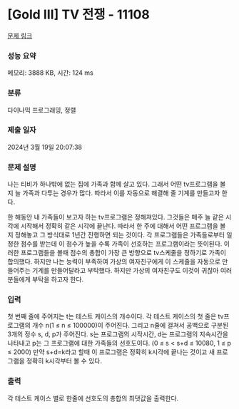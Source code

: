 # [Gold III] TV 전쟁 - 11108 

[문제 링크](https://www.acmicpc.net/problem/11108) 

### 성능 요약

메모리: 3888 KB, 시간: 124 ms

### 분류

다이나믹 프로그래밍, 정렬

### 제출 일자

2024년 3월 19일 20:07:38

### 문제 설명

<p>나는 티비가 하나밖에 없는 집에 가족과 함께 살고 있다. 그래서 어떤 tv프로그램을 볼 지 늘 가족과 다투는 경우가 많다. 따라서 이를 자동으로 해결해 줄 기계를 만들고자 한다.</p>

<p>한 해동안 내 가족들이 보고자 하는 tv프로그램은 정해져있다. 그것들은 매주 늘 같은 시각에 시작해서 정확히 같은 시각에 끝난다. 따라서 한 주에 대해서 어떤 프로그램을 볼 지 정해놓고 그 방식대로 1년간 진행하면 되는 것이다. 각 프로그램들은 가족들로부터 일정한 점수를 받는데 이 점수가 높을 수록 가족이 선호하는 프로그램이라는 뜻이된다. 이러한 프로그램들을 볼때 점수의 총합이 가장 큰 방향으로 tv스케줄을 정하기로 가족이 합의했다. 하지만 나는 능력이 부족하여 가상의 여자친구에게 이 스케줄을 자동으로 만들어주는 기계를 만들어달라고 부탁했다. 하지만 가상의 여자친구도 이것이 귀찮아 여러분들에게 부탁을 하고자 한다.</p>

### 입력 

 <p>첫 번째 줄에 주어지는 t는 테스트 케이스의 개수이다. 각 테스트 케이스의 첫 줄은 tv프로그램의 개수 n(1 ≤ n ≤ 100000)이 주어진다. 그리고 n줄에 걸쳐서 공백으로 구분된 3개의 정수 s, d, p가 주어진다. s는 프로그램의 시작시간, d는 프로그램의 지속시간을 나타내고 p는 그 프로그램에 대한 가족들의 선호도이다. (0 ≤ s < s+d ≤ 10080, 1 ≤ p ≤ 2000) 만약 s+d=k라고 할때 이 프로그램은 정확히 k시각에 끝나는 것이고 새 프로그램을 정확히 k시각부터 볼 수 있다.</p>

### 출력 

 <p>각 테스트 케이스 별로 한줄에 선호도의 총합의 최댓값을 출력한다.</p>

